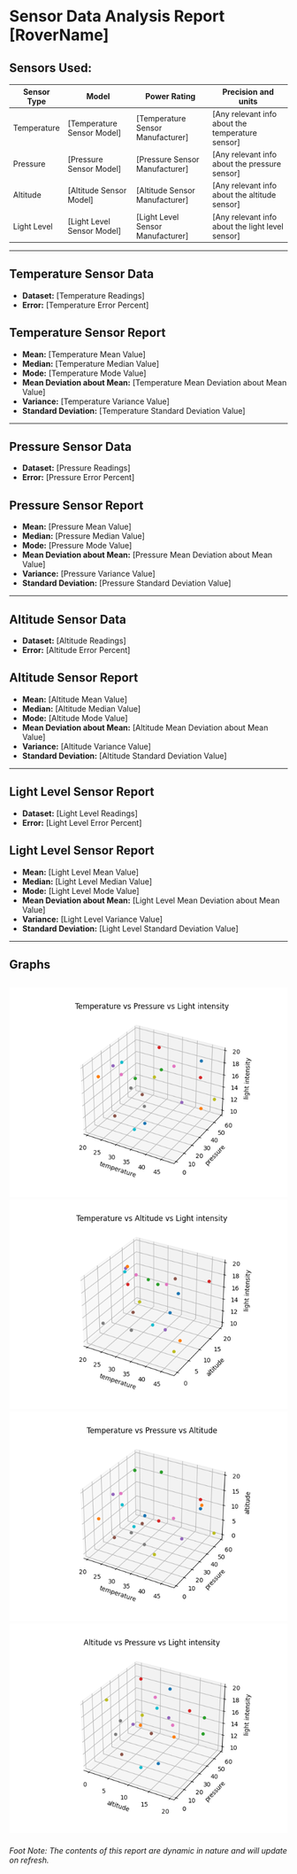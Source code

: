 # Sensor Data Analysis Report [RoverName]

## Sensors Used:

| Sensor Type   | Model         | Power Rating | Precision and units |
|---------------|---------------|--------------|----------------------|
| Temperature   | [Temperature Sensor Model] | [Temperature Sensor Manufacturer] | [Any relevant info about the temperature sensor] |
| Pressure      | [Pressure Sensor Model]    | [Pressure Sensor Manufacturer]    | [Any relevant info about the pressure sensor] |
| Altitude      | [Altitude Sensor Model]    | [Altitude Sensor Manufacturer]    | [Any relevant info about the altitude sensor] |
| Light Level   | [Light Level Sensor Model] | [Light Level Sensor Manufacturer] | [Any relevant info about the light level sensor] |

---
## Temperature Sensor Data
- **Dataset:** [Temperature Readings]
- **Error:** [Temperature Error Percent]



## Temperature Sensor Report
- **Mean:** [Temperature Mean Value]
- **Median:** [Temperature Median Value]
- **Mode:** [Temperature Mode Value]
- **Mean Deviation about Mean:** [Temperature Mean Deviation about Mean Value]
- **Variance:** [Temperature Variance Value]
- **Standard Deviation:** [Temperature Standard Deviation Value]


---
## Pressure Sensor Data
- **Dataset:** [Pressure Readings]
- **Error:** [Pressure Error Percent]

## Pressure Sensor Report
- **Mean:** [Pressure Mean Value]
- **Median:** [Pressure Median Value]
- **Mode:** [Pressure Mode Value]
- **Mean Deviation about Mean:** [Pressure Mean Deviation about Mean Value]
- **Variance:** [Pressure Variance Value]
- **Standard Deviation:** [Pressure Standard Deviation Value]

---

## Altitude Sensor Data
- **Dataset:** [Altitude Readings]
- **Error:** [Altitude Error Percent]

## Altitude Sensor Report
- **Mean:** [Altitude Mean Value]
- **Median:** [Altitude Median Value]
- **Mode:** [Altitude Mode Value]
- **Mean Deviation about Mean:** [Altitude Mean Deviation about Mean Value]
- **Variance:** [Altitude Variance Value]
- **Standard Deviation:** [Altitude Standard Deviation Value]
---
## Light Level Sensor Report
- **Dataset:** [Light Level Readings]
- **Error:** [Light Level Error Percent]

## Light Level Sensor Report

- **Mean:** [Light Level Mean Value]
- **Median:** [Light Level Median Value]
- **Mode:** [Light Level Mode Value]
- **Mean Deviation about Mean:** [Light Level Mean Deviation about Mean Value]
- **Variance:** [Light Level Variance Value]
- **Standard Deviation:** [Light Level Standard Deviation Value]

---
## Graphs
![](../plots/temp_vs_pressure_vs_intensity.png)
![](../plots/temp_vs_alt_vs_intensity.png)
![](../plots/temp_vs_pressure_vs_alt.png)
![](../plots/alt_vs_pressure_vs_intensity.png)
---
*Foot Note: The contents of this report are dynamic in nature and will update on refresh.*
